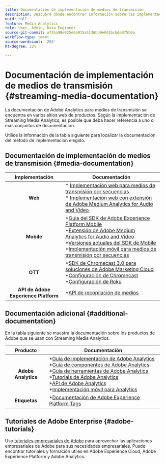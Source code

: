 ```yaml
---
title: Documentación de implementación de medios de transmisión
description: Descubra dónde encontrar información sobre las implementaciones de medios de transmisión.
uuid: null
feature: Media Analytics
role: User, Admin, Data Engineer
source-git-commit: a73ba98e025e0a915a5136bb9e0d5bcbde875b0a
workflow-type: tm+mt
source-wordcount: '293'
ht-degree: 22%

---
```



# Documentación de implementación de medios de transmisión {#streaming-media-documentation}

La documentación de Adobe Analytics para medios de transmisión se encuentra en varios sitios web de productos. Según la implementación de Streaming Media Analytics, es posible que deba hacer referencia a uno o más conjuntos de documentación.

Utilice la información de la tabla siguiente para localizar la documentación del método de implementación elegido.

## Documentación de implementación de medios de transmisión {#media-documentation}

| Implementación | Documentación |
|:-----------------------:|----------------|
| **Web** | * [Implementación web para medios de transmisión por secuencias](/help/implementation/media-sdk/setup/web-implementation.md) <br>* [Implementación web con extensión de Adobe Medium Analytics for Audio and Video ](https://experienceleague.adobe.com/docs/experience-platform/tags/extensions/adobe/media-analytics-3x/overview.html?lang=en) |
| **Mobile** | *[Guía del SDK de Adobe Experience Platform Mobile](https://aep-sdks.gitbook.io/docs/) <br> *[Extensión de Adobe Medium Analytics for Audio and Video](https://aep-sdks.gitbook.io/docs/using-mobile-extensions/adobe-media-analytics)<br> *[Versiones actuales del SDK de Mobile](https://aep-sdks.gitbook.io/docs/resources/upgrading-to-aep/current-sdk-versions) <br> *[Implementación móvil para medios de transmisión por secuencias](/help/implementation/media-sdk/setup/mobile-implementation.md) |  |  |
| **OTT** | *[SDK de Chromecast 3.0 para soluciones de Adobe Marketing Cloud](https://adobe-marketing-cloud.github.io/media-sdks/reference/chromecast/)<br> *[Configuración de Chromecast](/help/implementation/media-sdk/setup/set-up-chromecast.md)<br> *[Configuración de Roku](/help/implementation/media-sdk/setup/set-up-roku.md) |
| **API de Adobe Experience Platform** | *[API de recopilación de medios](/help/implementation/media-collection-api/mc-api-overview.md) |

## Documentación adicional {#additional-documentation}

En la tabla siguiente se muestra la documentación sobre los productos de Adobe que se usan con Streaming Media Analytics.

| Producto | Documentación |
|:-----------------------:|----------------|
| **Adobe Analytics** | *[Guía de implementación de Adobe Analytics](https://experienceleague.adobe.com/docs/analytics/implementation/home.html?lang=es)<br>  *[Guía de componentes de Adobe Analytics](https://experienceleague.adobe.com/docs/analytics/components/home.html?lang=es)<br> *[Guía de herramientas de Adobe Analytics](https://experienceleague.adobe.com/docs/analytics/analyze/home.html?lang=es)<br> *[Tutorials de Adobe Analytics](https://experienceleague.adobe.com/docs/analytics.html?lang=en#tutorials) <br> *[API de Adobe Analytics](https://developer.adobe.com/analytics-apis/docs/2.0/)<br> *[Implementación móvil para Analytics](https://aep-sdks.gitbook.io/docs/using-mobile-extensions/adobe-analytics) |
| **Etiquetas** | *[Documentación de Adobe Experience Platform Tags](https://experienceleague.adobe.com/docs/experience-platform/tags/home.html?lang=es) |

## Tutoriales de Adobe Enterprise {#adobe-tutorials}

Uso [tutoriales empresariales de Adobe](https://experienceleague.adobe.com/docs/home-tutorials.html?lang=es) para aprovechar las aplicaciones empresariales de Adobe para sus necesidades empresariales. Puede encontrar tutoriales y formación útiles en Adobe Experience Cloud, Adobe Experience Platform y Adobe Analytics.
